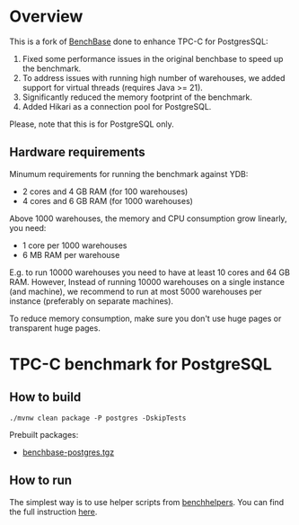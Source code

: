 # Overview

This is a fork of [BenchBase](https://github.com/cmu-db/benchbase) done to enhance TPC-C for PostgresSQL:
1. Fixed some performance issues in the original benchbase to speed up the benchmark.
2. To address issues with running high number of warehouses, we added support for virtual threads (requires Java >= 21).
3. Significantly reduced the memory footprint of the benchmark.
4. Added Hikari as a connection pool for PostgreSQL.

Please, note that this is for PostgreSQL only.

## Hardware requirements

Minumum requirements for running the benchmark against YDB:
* 2 cores and 4 GB RAM (for 100 warehouses)
* 4 cores and 6 GB RAM (for 1000 warehouses)

Above 1000 warehouses, the memory and CPU consumption grow linearly, you need:
* 1 core per 1000 warehouses
* 6 MB RAM per warehouse

E.g. to run 10000 warehouses you need to have at least 10 cores and 64 GB RAM. However, Instead of running 10000 warehouses on a single instance (and machine), we recommend to run at most 5000 warehouses per instance (preferably on separate machines).

To reduce memory consumption, make sure you don't use huge pages or transparent huge pages.

# TPC-C benchmark for PostgreSQL

## How to build

```
./mvnw clean package -P postgres -DskipTests
```

Prebuilt packages:
* [benchbase-postgres.tgz](https://storage.yandexcloud.net/ydb-benchmark-builds/benchbase-postgres.tgz)

## How to run

The simplest way is to use helper scripts from [benchhelpers](https://github.com/ydb-platform/benchhelpers). You can find the full instruction [here](https://github.com/ydb-platform/benchhelpers/blob/main/tpcc/postgres/README.md).
